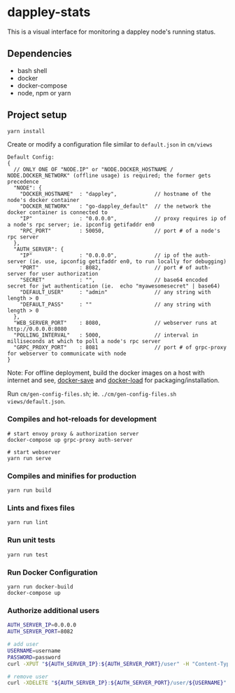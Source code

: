 # dappley-stats
This is a visual interface for monitoring a dappley node's running status.

## Dependencies
- bash shell
- docker
- docker-compose
- node, npm or yarn

## Project setup
```
yarn install
```

Create or modify a configuration file similar to `default.json` in `cm/views`

```
Default Config:
{
  // ONLY ONE OF "NODE.IP" or "NODE.DOCKER_HOSTNAME / NODE.DOCKER_NETWORK" (offline usage) is required; the former gets precedence
  "NODE": {
    "DOCKER_HOSTNAME"  : "dappley",            // hostname of the node's docker container
    "DOCKER_NETWORK"   : "go-dappley_default"  // the network the docker container is connected to
    "IP"               : "0.0.0.0",            // proxy requires ip of a node's rpc server; ie. ipconfig getifaddr en0
    "RPC_PORT"         : 50050,                // port # of a node's rpc server
  },
  "AUTH_SERVER": {
    "IP"               : "0.0.0.0",            // ip of the auth-server (ie. use, ipconfig getifaddr en0, to run locally for debugging)
    "PORT"             : 8082,                 // port # of auth-server for user authorization
    "SECRET"           : "",                   // base64 encoded secret for jwt authentication (ie.  echo "myawesomesecret" | base64)
    "DEFAULT_USER"     : "admin"               // any string with length > 0
    "DEFAULT_PASS"     : ""                    // any string with length > 0
  },
  "WEB_SERVER_PORT"    : 8080,                 // webserver runs at http://0.0.0.0:8080
  "POLLING_INTERVAL"   : 5000,                 // interval in milliseconds at which to poll a node's rpc server
  "GRPC_PROXY_PORT"    : 8081                  // port # of grpc-proxy for webserver to communicate with node
}
```

Note: For offline deployment, build the docker images on a host with internet and see,
[docker-save](https://docs.docker.com/engine/reference/commandline/save/) and
[docker-load](https://docs.docker.com/engine/reference/commandline/load/) for packaging/installation.

Run `cm/gen-config-files.sh`; ie. `./cm/gen-config-files.sh views/default.json`.

### Compiles and hot-reloads for development
```
# start envoy proxy & authorization server
docker-compose up grpc-proxy auth-server

# start webserver
yarn run serve
```

### Compiles and minifies for production
```
yarn run build
```

### Lints and fixes files
```
yarn run lint
```

### Run unit tests
```
yarn run test
```

### Run Docker Configuration
```
yarn run docker-build
docker-compose up
```

### Authorize additional users
```bash
AUTH_SERVER_IP=0.0.0.0
AUTH_SERVER_PORT=8082

# add user
USERNAME=username
PASSWORD=password
curl -XPUT "${AUTH_SERVER_IP}:${AUTH_SERVER_PORT}/user" -H "Content-Type: application/json" -d "{\"username\": \"${USERNAME}\", \"password\": \"${PASSWORD}\"}"

# remove user
curl -XDELETE "${AUTH_SERVER_IP}:${AUTH_SERVER_PORT}/user/${USERNAME}"
```
